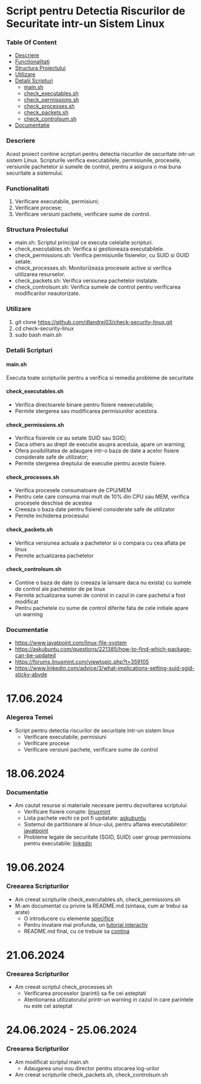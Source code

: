 # Script pentru Detectia Riscurilor de Securitate intr-un Sistem Linux

### Table Of Content
- [Descriere](#descriere)
- [Functionalitati](#functionalitati)
- [Structura Proiectului](#structura-proiectului)
- [Utilizare](#utilizare)
- [Detalii Scripturi](#detalii-scripturi)
    - [main.sh](#mainsh)
    - [check_executables.sh](#check_executablessh)
    - [check_permissions.sh](#check_permissionssh)
    - [check_processes.sh](#check_processessh)
    - [check_packets.sh](#check_packetssh)
    - [check_controlsum.sh](#check_controlsumsh)
- [Documentatie](#documentatie)

### Descriere
Acest proiect contine scripturi pentru detectia riscurilor de securitate intr-un sistem Linux. Scripturile verifica executabilele, permisiunile, procesele, versiunile pachetelor si sumele de control, pentru a asigura o mai buna securitate a sistemului.

### Functionalitati
1. Verificare executabile, permisiuni;
2. Verificare procese;
3. Verificare versiuni pachete, verificare sume de control.

### Structura Proiectului
* main.sh: Scriptul principal ce executa celelalte scripturi.
* check_executables.sh: Verifica si gestioneaza executabilele.
* check_permissions.sh: Verifica permisiunile fisierelor, cu SUID si GUID setate.
* check_processes.sh: Monitorizeaza procesele active si verifica utilizarea resurselor.
* check_packets.sh: Verifica versiunea pachetelor instalate.
* check_controlsum.sh: Verifica sumele de control pentru verificarea modificarilor neautorizate.

### Utilizare
1. git clone https://github.com/dlandrei03/check-security-linux.git
2. cd check-security-linux
3. sudo bash main.sh

### Detalii Scripturi

#### main.sh
Executa toate scripturile pentru a verifica si remedia probleme de securitate

#### check_executables.sh
* Verifica directoarele binare pentru fisiere neexecutabile;
* Permite stergerea sau modificarea permisiunilor acestora.

#### check_permissions.sh
* Verifica fisierele ce au setate SUID sau SGID;
* Daca others au drept de executie asupra acestuia, apare un warning;
* Ofera posibilitatea de adaugare intr-o baza de date a acelor fisiere considerate safe de utilizator;
* Permite stergerea dreptului de executie pentru aceste fisiere.

#### check_processes.sh
* Verifica procesele consumatoare de CPU/MEM
* Pentru cele care consuma mai mult de 10% din CPU sau MEM, verifica procesele deschise de acestea
* Creeaza o baza date pentru fisierel considerate safe de utilizator
* Permite inchiderea procesului

#### check_packets.sh
* Verifica versiunea actuala a pachetelor si o compara cu cea aflata pe linux
* Permite actualizarea pachetelor

#### check_controlsum.sh
* Contine o baza de date (o creeaza la lansare daca nu exista) cu sumele de control ale pachetelor de pe linux
* Permite actualizarea sumei de control in cazul in care pachetul a fost modificat
* Pentru pachetele cu sume de control diferite fata de cele initiale apare un warning

### Documentatie
* https://www.javatpoint.com/linux-file-system
* https://askubuntu.com/questions/221385/how-to-find-which-package-can-be-updated
* https://forums.linuxmint.com/viewtopic.php?t=359105
* https://www.linkedin.com/advice/3/what-implications-setting-suid-sgid-sticky-abvde

# 17.06.2024
### Alegerea Temei
* Script pentru detectia riscurilor de securitate intr-un sistem linux
    * Verificare executabile, permisiuni
    * Verificare procese
    * Verificare versiuni pachete, verificare sume de control

# 18.06.2024
### Documentatie
* Am cautat resurse si materiale necesare pentru dezvoltarea scriptului
    * Verificare fisiere corupte: [linuxmint](https://forums.linuxmint.com/viewtopic.php?t=359105)  
    * Lista pachete vechi ce pot fi updatate: [askubuntu](https://askubuntu.com/questions/221385/how-to-find-which-package-can-be-updated)  
    * Sistemul de partitionare al linux-ului, pentru aflarea executabilelor: [javatpoint](https://www.javatpoint.com/linux-file-system)  
    * Probleme legate de securitate (SGID, SUID) user group permissions pentru executabile: [linkedin](https://www.linkedin.com/advice/3/what-implications-setting-suid-sgid-sticky-abvde)

# 19.06.2024
### Creearea Scripturilor
* Am creeat scripturile check_executables.sh, check_permissions.sh
* M-am documentat cu privire la README.md (sintaxa, cum ar trebui sa arate)
    * O introducere cu elemente [specifice](https://medium.com/@saumya.ranjan/how-to-write-a-readme-md-file-markdown-file-20cb7cbcd6f)  
    * Pentru invatare mai profunda, un [tutorial interactiv](https://www.markdowntutorial.com/)
    * README.md final, cu ce trebuie sa [contina](https://www.freecodecamp.org/news/how-to-write-a-good-readme-file/)

# 21.06.2024
### Creearea Scripturilor
* Am creeat scriptul check_processes.sh
    * Verificarea proceselor (parinti) sa fie cei asteptati
    * Atentionarea utilizatorului printr-un warning in cazul in care parintele nu este cel asteptat

# 24.06.2024 - 25.06.2024
### Creearea Scripturilor
* Am modificat scriptul main.sh
    * Adaugarea unui nou director pentru stocarea log-urilor
* Am creeat scripturile check_packets.sh, check_controlsum.sh